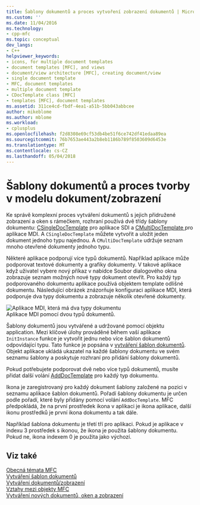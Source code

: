 ```yaml
---
title: Šablony dokumentů a proces vytvoření zobrazení dokumentů | Microsoft Docs
ms.custom: ''
ms.date: 11/04/2016
ms.technology:
- cpp-mfc
ms.topic: conceptual
dev_langs:
- C++
helpviewer_keywords:
- icons, for multiple document templates
- document templates [MFC], and views
- document/view architecture [MFC], creating document/view
- single document template
- MFC, document templates
- multiple document template
- CDocTemplate class [MFC]
- templates [MFC], document templates
ms.assetid: 311ce4cd-fbdf-4ea1-a51b-5bb043abbcee
author: mikeblome
ms.author: mblome
ms.workload:
- cplusplus
ms.openlocfilehash: f2d8308e69cf53db4be51f6ce742df41edaa89ea
ms.sourcegitcommit: 76b7653ae443a2b8eb1186b789f8503609d6453e
ms.translationtype: MT
ms.contentlocale: cs-CZ
ms.lasthandoff: 05/04/2018
---
```

# <a name="document-templates-and-the-documentview-creation-process"></a>Šablony dokumentů a proces tvorby v modelu dokument/zobrazení
Ke správě komplexní proces vytváření dokumentů s jejich přidružené zobrazení a oken s rámečkem, rozhraní používá dvě třídy šablony dokumentu: [CSingleDocTemplate](../mfc/reference/csingledoctemplate-class.md) pro aplikace SDI a [CMultiDocTemplate ](../mfc/reference/cmultidoctemplate-class.md) pro aplikace MDI. A `CSingleDocTemplate` můžete vytvořit a uložit jeden dokument jednoho typu najednou. A `CMultiDocTemplate` udržuje seznam mnoho otevřené dokumenty jednoho typu.  
  
 Některé aplikace podporují více typů dokumentů. Například aplikace může podporovat textové dokumenty a grafiky dokumenty. V takové aplikace když uživatel vybere nový příkaz v nabídce Soubor dialogového okna zobrazuje seznam možných nové typy dokument otevřít. Pro každý typ podporovaného dokumentu aplikace používá objektem template odlišné dokumentu. Následující obrázek znázorňuje konfiguraci aplikace MDI, která podporuje dva typy dokumentu a zobrazuje několik otevřené dokumenty.  
  
 ![Aplikace MDI, která má dva typy dokumentu](../mfc/media/vc387h1.gif "vc387h1")  
Aplikace MDI pomocí dvou typů dokumentů.  
  
 Šablony dokumentů jsou vytvářené a udržované pomocí objektu application. Mezi klíčové úlohy prováděné během vaší aplikace `InitInstance` funkce je vytvořit jednu nebo více šablon dokumentů odpovídající typu. Tato funkce je popsána v [vytváření šablon dokumentů](../mfc/document-template-creation.md). Objekt aplikace ukládá ukazatel na každé šablony dokumentu ve svém seznamu šablony a poskytuje rozhraní pro přidání šablony dokumentů.  
  
 Pokud potřebujete podporovat dvě nebo více typů dokumentů, musíte přidat další volání [AddDocTemplate](../mfc/reference/cwinapp-class.md#adddoctemplate) pro každý typ dokumentu.  
  
 Ikona je zaregistrovaný pro každý dokument šablony založené na pozici v seznamu aplikace šablon dokumentů. Pořadí šablony dokumentu je určen podle pořadí, které byly přidány pomocí volání `AddDocTemplate`. MFC předpokládá, že na první prostředek ikona v aplikaci je ikona aplikace, další ikonu prostředků je první ikona dokumentu a tak dále.  
  
 Například šablona dokumentu je třetí tří pro aplikaci. Pokud je aplikace v indexu 3 prostředek s ikonou, že ikona je použita šablony dokumentu. Pokud ne, ikona indexem 0 je použita jako výchozí.  
  
## <a name="see-also"></a>Viz také  
 [Obecná témata MFC](../mfc/general-mfc-topics.md)   
 [Vytváření šablon dokumentů](../mfc/document-template-creation.md)   
 [Vytváření dokumentů/zobrazení](../mfc/document-view-creation.md)   
 [Vztahy mezi objekty MFC](../mfc/relationships-among-mfc-objects.md)   
 [Vytváření nových dokumentů, oken a zobrazení](../mfc/creating-new-documents-windows-and-views.md)

